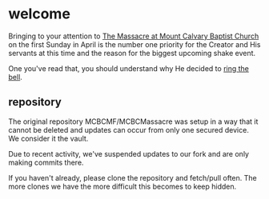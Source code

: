 # welcome
Bringing to your attention to [The Massacre at Mount Calvary Baptist Church](https://github.com/mission23/mission23/wiki/The-Massacre-at-Mount-Calvary-Baptist-Church) on the first Sunday in April is the number one priority for the Creator and His servants at this time and the reason for the biggest upcoming shake event. 

One you've read that, you should understand why He decided to [ring the bell](https://github.com/Mission23/mission23/wiki/The-Ringing-Of-The-Bell).

## repository
The original repository MCBCMF/MCBCMassacre was setup in a way that it cannot be deleted and updates can occur from only one secured device. We consider it the vault. 

Due to recent activity, we've suspended updates to our fork and are only making commits there. 

If you haven't already, please clone the repository and fetch/pull often. The more clones we have the more difficult this becomes to keep hidden. 
